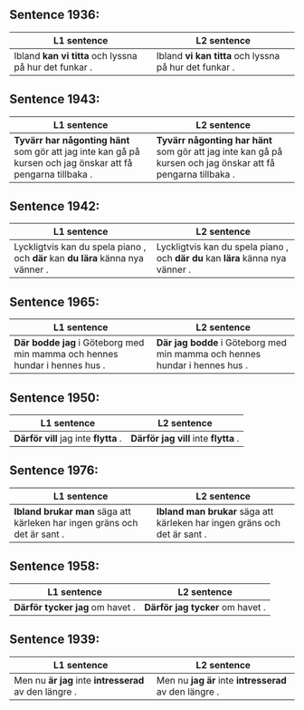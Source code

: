 ## Sentence 1936:
L1 sentence | L2 sentence
--- | ---
Ibland **kan** **vi** **titta** och lyssna på hur det funkar . | Ibland **vi** **kan** **titta** och lyssna på hur det funkar .


## Sentence 1943:
L1 sentence | L2 sentence
--- | ---
**Tyvärr** **har** **någonting** **hänt** som gör att jag inte kan gå på kursen och jag önskar att få pengarna tillbaka . | **Tyvärr** **någonting** **har** **hänt** som gör att jag inte kan gå på kursen och jag önskar att få pengarna tillbaka .


## Sentence 1942:
L1 sentence | L2 sentence
--- | ---
Lyckligtvis kan du spela piano , och **där** kan **du** **lära** känna nya vänner . | Lyckligtvis kan du spela piano , och **där** **du** kan **lära** känna nya vänner .


## Sentence 1965:
L1 sentence | L2 sentence
--- | ---
**Där** **bodde** **jag** i Göteborg med min mamma och hennes hundar i hennes hus . | **Där** **jag** **bodde** i Göteborg med min mamma och hennes hundar i hennes hus .


## Sentence 1950:
L1 sentence | L2 sentence
--- | ---
**Därför** **vill** jag inte **flytta** . | **Därför** **jag** **vill** inte **flytta** .


## Sentence 1976:
L1 sentence | L2 sentence
--- | ---
**Ibland** **brukar** **man** säga att kärleken har ingen gräns och det är sant . | **Ibland** **man** **brukar** säga att kärleken har ingen gräns och det är sant .


## Sentence 1958:
L1 sentence | L2 sentence
--- | ---
**Därför** **tycker** **jag** om havet . | **Därför** **jag** **tycker** om havet .


## Sentence 1939:
L1 sentence | L2 sentence
--- | ---
Men nu **är** **jag** inte **intresserad** av den längre . | Men nu **jag** **är** inte **intresserad** av den längre .


